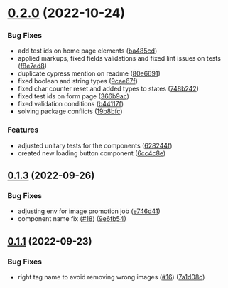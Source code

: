 # [0.2.0](https://github.com/bcgov/nr-frontend-starting-app/compare/v0.1.4...v0.2.0) (2022-10-24)


### Bug Fixes

* add test ids on home page elements ([ba485cd](https://github.com/bcgov/nr-frontend-starting-app/commit/ba485cd48c9709c294435292c29549d019753420))
* applied markups, fixed fields validations and fixed lint issues on tests ([f8e7ed8](https://github.com/bcgov/nr-frontend-starting-app/commit/f8e7ed8d8d2da3a0c6adacce4c7f9f4de55072bd))
* duplicate cypress mention on readme ([80e6691](https://github.com/bcgov/nr-frontend-starting-app/commit/80e6691ca8d51b151b302ab2e3126682c3e71352))
* fixed boolean and string types ([9cae67f](https://github.com/bcgov/nr-frontend-starting-app/commit/9cae67f3e24f7b6a432170b26105e8b5a719b182))
* fixed char counter reset and added types to states ([748b242](https://github.com/bcgov/nr-frontend-starting-app/commit/748b242304c4a1c60294110fdb6b4824c06f75b2))
* fixed test ids on form page ([366b9ac](https://github.com/bcgov/nr-frontend-starting-app/commit/366b9accdda0fb9ddbc6354898d3e92f3aaf24e1))
* fixed validation conditions ([b44117f](https://github.com/bcgov/nr-frontend-starting-app/commit/b44117f6e390d777047afbecd4e166726158bf14))
* solving package conflicts ([19b8bfc](https://github.com/bcgov/nr-frontend-starting-app/commit/19b8bfc2f841d0c5858ea24c1b54eec7ea2ed9b8))


### Features

* adjusted unitary tests for the components ([628244f](https://github.com/bcgov/nr-frontend-starting-app/commit/628244f111b42dd2b65b4947bbc2367e8cc75ef1))
* created new loading button component ([6cc4c8e](https://github.com/bcgov/nr-frontend-starting-app/commit/6cc4c8ea19149ef0af6ca5ffa684c5438995c3cb))



## [0.1.3](https://github.com/bcgov/nr-frontend-starting-app/compare/v0.1.2...v0.1.3) (2022-09-26)


### Bug Fixes

* adjusting env for image promotion job ([e746d41](https://github.com/bcgov/nr-frontend-starting-app/commit/e746d41ad6bea22a59c5e56a10503eb12f10c82d))
* component name fix ([#18](https://github.com/bcgov/nr-frontend-starting-app/issues/18)) ([9e6fb54](https://github.com/bcgov/nr-frontend-starting-app/commit/9e6fb54f8cf4d463e60586f73560184116e58b90))



## [0.1.1](https://github.com/bcgov/nr-frontend-starting-app/compare/v0.1.0...v0.1.1) (2022-09-23)


### Bug Fixes

* right tag name to avoid removing wrong images ([#16](https://github.com/bcgov/nr-frontend-starting-app/issues/16)) ([7a1d08c](https://github.com/bcgov/nr-frontend-starting-app/commit/7a1d08cb3997a470302e73393016c37675867f97))



